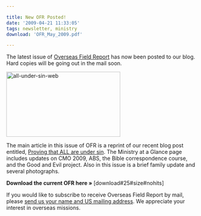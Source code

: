 ```yaml
---

title: New OFR Posted!
date: '2009-04-21 11:33:05'
tags: newsletter, ministry
download: 'OFR_May_2009.pdf'

---
```


The latest issue of <a href="http://www.ofreport.com/download-ofr/">Overseas Field Report</a> has now been posted to our blog. Hard copies will be going out in the mail soon.

<a href="https://s3.amazonaws.com/content.ofreport.com/2009/04/all-under-sin-web.jpg"><img class="aligncenter size-medium wp-image-685" title="all-under-sin-web" src="https://s3.amazonaws.com/content.ofreport.com/2009/04/all-under-sin-web-300x171.jpg" alt="all-under-sin-web" width="300" height="171" /></a>

The main article in this issue of OFR is a reprint of our recent blog post entitled, <a href="http://www.ofreport.com/2009/04/proving-that-all-are-under-sin/">Proving that ALL are under sin</a>. The Ministry at a Glance page includes updates on CMO 2009, ABS, the Bible correspondence course, and the Good and Evil project. Also in this issue is a brief family update and several photographs.

<strong>Download the current OFR here »</strong> [download#25#size#nohits]

If you would like to subscribe to receive Overseas Field Report by mail, please <a href="http://www.ofreport.com/contact-us/">send us your name and US mailing address</a>. We appreciate your interest in overseas missions.
